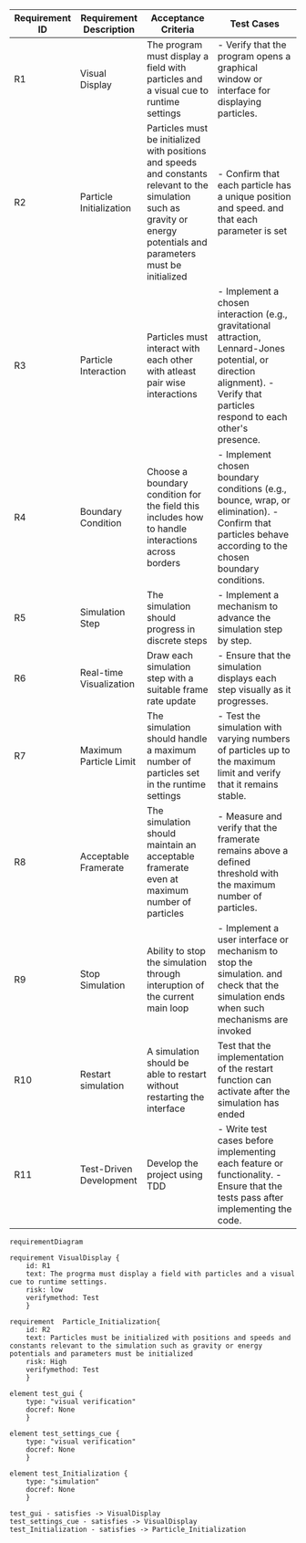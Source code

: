 | Requirement ID | Requirement Description | Acceptance Criteria | Test Cases |
|----------------|-------------------------|---------------------|------------|
| R1             | Visual Display         | The program must display a field with particles and a visual cue to runtime settings | - Verify that the program opens a graphical window or interface for displaying particles. |
| R2             | Particle Initialization | Particles must be initialized with positions and speeds and constants relevant to the simulation such as gravity or energy potentials and parameters must be initialized | - Confirm that each particle has a unique position and speed. and that each parameter is set|
| R3             | Particle Interaction   | Particles must interact with each other with atleast pair wise interactions | - Implement a chosen interaction (e.g., gravitational attraction, Lennard-Jones potential, or direction alignment). - Verify that particles respond to each other's presence. |
| R4             | Boundary Condition     | Choose a boundary condition for the field  this includes how to handle interactions across borders| - Implement chosen boundary conditions (e.g., bounce, wrap, or elimination). - Confirm that particles behave according to the chosen boundary conditions. |
| R5             | Simulation Step        | The simulation should progress in discrete steps | - Implement a mechanism to advance the simulation step by step. |
| R6             | Real-time Visualization | Draw each simulation step with a suitable frame rate update | - Ensure that the simulation displays each step visually as it progresses. |
| R7             | Maximum Particle Limit  | The simulation should handle a maximum number of particles set in the runtime settings| - Test the simulation with varying numbers of particles up to the maximum limit and verify that it remains stable. |
| R8             | Acceptable Framerate    | The simulation should maintain an acceptable framerate even at maximum number of particles| - Measure and verify that the framerate remains above a defined threshold with the maximum number of particles. |
| R9             | Stop Simulation         | Ability to stop the simulation through interuption of the current main loop  | - Implement a user interface or mechanism to stop the simulation.  and check that the simulation ends when such mechanisms are invoked|
| R10           | Restart simulation| A simulation should be able to restart without restarting the interface| Test that the implementation of the restart function can activate after the simulation has ended
| R11            | Test-Driven Development | Develop the project using TDD | - Write test cases before implementing each feature or functionality. - Ensure that the tests pass after implementing the code.

```mermaid
requirementDiagram

requirement VisualDisplay {
    id: R1
    text: The progrma must display a field with particles and a visual cue to runtime settings.
    risk: low
    verifymethod: Test
    }

requirement  Particle_Initialization{
    id: R2
    text: Particles must be initialized with positions and speeds and constants relevant to the simulation such as gravity or energy potentials and parameters must be initialized
    risk: High
    verifymethod: Test
    }

element test_gui {
    type: "visual verification"
    docref: None
    }

element test_settings_cue {
    type: "visual verification"
    docref: None
    }

element test_Initialization {
    type: "simulation"
    docref: None
    }

test_gui - satisfies -> VisualDisplay
test_settings_cue - satisfies -> VisualDisplay
test_Initialization - satisfies -> Particle_Initialization
```
